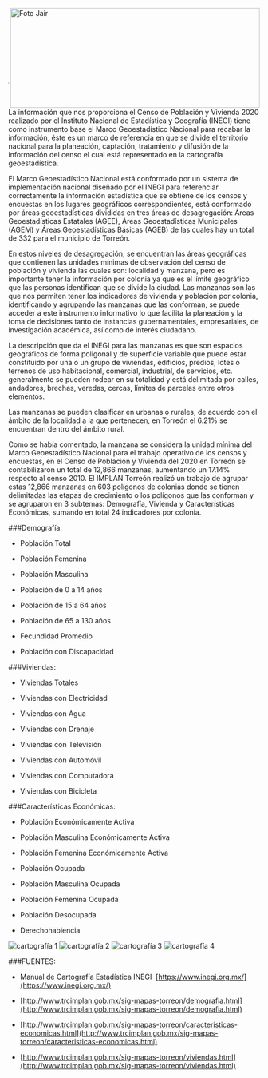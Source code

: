 
<p>
   <a title="ir a Otras Publicaciones" href="http://www.trcimplan.gob.mx/autores/jair-miramontes-chavez.html"><img class="img-responsive contenido-imagen" src="../imagenes/128/arq-jair-miramontes-chavez-top2.png" align="right" alt="Foto Jair" width="500" height="200"></a>

</p>

</br></br></br></br></br></br></br></br>

---

La información que nos proporciona el Censo de Población y Vivienda 2020 realizado por el Instituto Nacional de Estadística y Geografía (INEGI) tiene como instrumento base el Marco Geoestadístico Nacional para recabar la información, éste es un marco de referencia en que se divide el territorio nacional para la planeación, captación, tratamiento y difusión de la información del censo el cual está representado en la cartografía geoestadística.

El Marco Geoestadístico Nacional está conformado por un sistema de implementación nacional diseñado por el INEGI para referenciar correctamente la información estadística que se obtiene de los censos y encuestas en los lugares geográficos correspondientes, está conformado por áreas geoestadísticas divididas en tres áreas de desagregación: Áreas Geoestadísticas Estatales (AGEE), Áreas Geoestadísticas Municipales (AGEM) y Áreas Geoestadísticas Básicas (AGEB) de las cuales hay un total de 332 para el municipio de Torreón.

En estos niveles de desagregación, se encuentran las áreas geográficas que contienen las unidades mínimas de observación del censo de población y vivienda las cuales son: localidad y manzana, pero es importante tener la información por colonia ya que es el límite geográfico que las personas identifican que se divide la ciudad.
Las manzanas son las que nos permiten tener los indicadores de vivienda y población por colonia, identificando y agrupando las manzanas que las conforman, se puede acceder a este instrumento informativo lo que facilita la planeación y la toma de decisiones tanto de instancias gubernamentales, empresariales, de investigación académica, así como de interés ciudadano.

La descripción que da el INEGI para las manzanas es que son espacios geográficos de forma poligonal y de superficie variable que puede estar constituido por una o un grupo de viviendas, edificios, predios, lotes o terrenos de uso habitacional, comercial, industrial, de servicios, etc.  generalmente se pueden rodear en su totalidad y está delimitada por calles, andadores, brechas, veredas, cercas, límites de parcelas entre otros elementos.

Las manzanas se pueden clasificar en urbanas o rurales, de acuerdo con el ámbito de la localidad a la que pertenecen, en Torreón el 6.21% se encuentran dentro del ámbito rural.

Como se había comentado, la manzana se considera la unidad mínima del Marco Geoestadístico Nacional para el trabajo operativo de los censos y encuestas, en el Censo de Población y Vivienda del 2020 en Torreón se contabilizaron un total de 12,866 manzanas, aumentando un 17.14% respecto al censo 2010.
El IMPLAN Torreón realizó un trabajo de agrupar estas 12,866 manzanas en 603 polígonos de colonias donde se tienen delimitadas las etapas de crecimiento o los polígonos que las conforman y se agruparon en 3 subtemas: Demografía, Vivienda y Características Económicas, sumando en total 24 indicadores por colonia.

###Demografía:

- Población Total

- Población Femenina

- Población Masculina

- Población de 0 a 14 años

- Población de 15 a 64 años

- Población de 65 a 130 años

- Fecundidad Promedio

- Población con Discapacidad

###Viviendas:

- Viviendas Totales

- Viviendas con Electricidad

- Viviendas con Agua

- Viviendas con Drenaje

- Viviendas con Televisión

- Viviendas con Automóvil

- Viviendas con Computadora

- Viviendas con Bicicleta

###Características Económicas:

- Población Económicamente Activa

- Población Masculina Económicamente Activa

- Población Femenina Económicamente Activa

- Población Ocupada

- Población Masculina Ocupada

- Población Femenina Ocupada

- Población Desocupada

- Derechohabiencia


<img class="img-responsive" src="cartografia-geoestadistica-mayo-2021/ima01.jpg" alt="cartografía 1">

<img class="img-responsive" src="cartografia-geoestadistica-mayo-2021/ima02.jpg" alt="cartografía 2">

<img class="img-responsive" src="cartografia-geoestadistica-mayo-2021/ima03.jpg" alt="cartografía 3">

<img class="img-responsive" src="cartografia-geoestadistica-mayo-2021/ima04.jpg" alt="cartografía 4">


###FUENTES:

- Manual de Cartografía Estadística INEGI       [https://www.inegi.org.mx/](https://www.inegi.org.mx/)

- [http://www.trcimplan.gob.mx/sig-mapas-torreon/demografia.html](http://www.trcimplan.gob.mx/sig-mapas-torreon/demografia.html)

- [http://www.trcimplan.gob.mx/sig-mapas-torreon/caracteristicas-economicas.html](http://www.trcimplan.gob.mx/sig-mapas-torreon/caracteristicas-economicas.html)

- [http://www.trcimplan.gob.mx/sig-mapas-torreon/viviendas.html](http://www.trcimplan.gob.mx/sig-mapas-torreon/viviendas.html)
